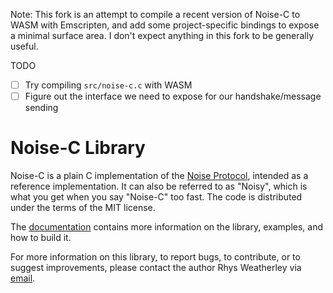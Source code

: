 Note: This fork is an attempt to compile a recent version of Noise-C to WASM with Emscripten, and add some project-specific bindings to expose a minimal surface area. I don't expect anything in this fork to be generally useful.

TODO

- [ ] Try compiling `src/noise-c.c` with WASM
- [ ] Figure out the interface we need to expose for our handshake/message sending

Noise-C Library
===============

Noise-C is a plain C implementation of the
[Noise Protocol](http://noiseprotocol.org), intended as a
reference implementation.  It can also be referred to as "Noisy",
which is what you get when you say "Noise-C" too fast.  The code is
distributed under the terms of the MIT license.

The [documentation](http://rweather.github.io/noise-c/index.html)
contains more information on the library, examples, and how to build it.

For more information on this library, to report bugs, to contribute,
or to suggest improvements, please contact the author Rhys Weatherley via
[email](mailto:rhys.weatherley@gmail.com).
